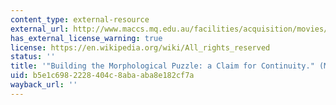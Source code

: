 ```yaml
---
content_type: external-resource
external_url: http://www.maccs.mq.edu.au/facilities/acquisition/movies/Buildingpuzzles.mov
has_external_license_warning: true
license: https://en.wikipedia.org/wiki/All_rights_reserved
status: ''
title: '"Building the Morphological Puzzle: a Claim for Continuity." (MOV - 15.7MB)'
uid: b5e1c698-2228-404c-8aba-aba8e182cf7a
wayback_url: ''
---
```

